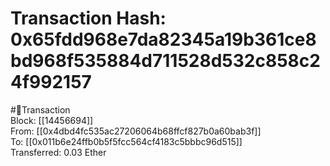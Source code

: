 
Transaction Hash: 0x65fdd968e7da82345a19b361ce8bd968f535884d711528d532c858c24f992157
====================================================================================
  
#💸Transaction  
Block: [[14456694]]  
From: [[0x4dbd4fc535ac27206064b68ffcf827b0a60bab3f]]  
To: [[0x011b6e24ffb0b5f5fcc564cf4183c5bbbc96d515]]  
Transferred: 0.03 Ether